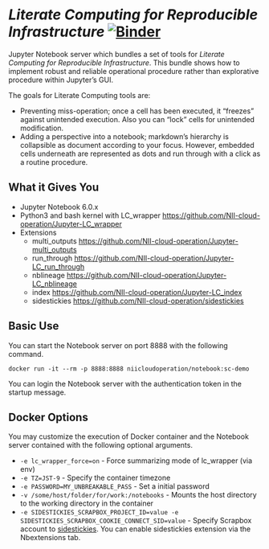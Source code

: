 # *Literate Computing for Reproducible Infrastructure* [![Binder](https://mybinder.org/badge_logo.svg)](https://mybinder.org/v2/gh/n08u/Jupyter-LC_docker.git/sc-demo)

Jupyter Notebook server which bundles a set of tools for *Literate Computing for Reproducible Infrastructure*.  This bundle shows how to implement robust and reliable operational procedure rather than explorative procedure within Jupyter’s GUI.

The goals for Literate Computing tools are:
* Preventing miss-operation; once a cell has been executed, it “freezes” against unintended execution.  Also you can “lock” cells for unintended modification.
* Adding a perspective into a notebook; markdown’s hierarchy is collapsible as document according to your focus.  However, embedded cells underneath are represented as dots and run through with a click as a routine procedure.

## What it Gives You

- Jupyter Notebook 6.0.x
- Python3 and bash kernel with LC_wrapper https://github.com/NII-cloud-operation/Jupyter-LC_wrapper
- Extensions
    - multi_outputs https://github.com/NII-cloud-operation/Jupyter-multi_outputs
    - run_through https://github.com/NII-cloud-operation/Jupyter-LC_run_through
    - nblineage https://github.com/NII-cloud-operation/Jupyter-LC_nblineage
    - index https://github.com/NII-cloud-operation/Jupyter-LC_index
    - sidestickies https://github.com/NII-cloud-operation/sidestickies

## Basic Use

You can start the Notebook server on port 8888 with the following command.

```
docker run -it --rm -p 8888:8888 niicloudoperation/notebook:sc-demo
```

You can login the Notebook server with the authentication token in the startup message.

## Docker Options

You may customize the execution of Docker container and the Notebook server contained with the following optional arguments.

- `-e lc_wrapper_force=on` - Force summarizing mode of lc_wrapper (via env)
- `-e TZ=JST-9` - Specify the container timezone
- `-e PASSWORD=MY_UNBREAKABLE_PASS` - Set a initial password
- `-v /some/host/folder/for/work:/notebooks` - Mounts the host directory to the working directory in the container
- `-e SIDESTICKIES_SCRAPBOX_PROJECT_ID=value -e SIDESTICKIES_SCRAPBOX_COOKIE_CONNECT_SID=value` - Specify Scrapbox account to [sidestickies](https://github.com/NII-cloud-operation/sidestickies). You can enable sidestickies extension via the Nbextensions tab.
